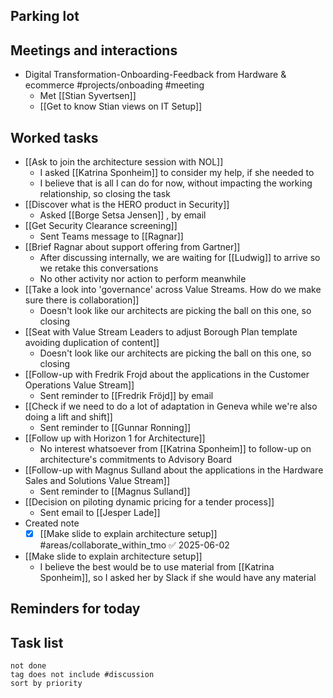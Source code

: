 ## Parking lot
## Meetings and interactions
- Digital Transformation-Onboarding-Feedback from Hardware & ecommerce #projects/onboading  #meeting 
	- Met [[Stian Syvertsen]]
	- [[Get to know Stian views on IT Setup]]
## Worked tasks
- [[Ask to join the architecture session with NOL]]
	- I asked [[Katrina Sponheim]] to consider my help, if she needed to
	- I believe that is all I can do for now, without impacting the working relationship, so closing the task
- [[Discover what is the HERO product in Security]]
	- Asked [[Borge Setsa Jensen]] , by email
- [[Get Security Clearance screening]]
	- Sent Teams message to [[Ragnar]]
- [[Brief Ragnar about support offering from Gartner]]
	- After discussing internally, we are waiting for [[Ludwig]] to arrive so we retake this conversations
	- No other activity nor action to perform meanwhile
- [[Take a look into 'governance' across Value Streams. How do we make sure there is collaboration]]
	- Doesn't look like our architects are picking the ball on this one, so closing
- [[Seat with Value Stream Leaders to adjust Borough Plan template avoiding duplication of content]]
	- Doesn't look like our architects are picking the ball on this one, so closing
- [[Follow-up with Fredrik Frojd about the applications in the Customer Operations Value Stream]]
	- Sent reminder to [[Fredrik Fröjd]] by email
- [[Check if we need to do a lot of adaptation in Geneva while we're also doing a lift and shift]]
	- Sent reminder to [[Gunnar Ronning]]
- [[Follow up with Horizon 1 for Architecture]]
	- No interest whatsoever from [[Katrina Sponheim]] to follow-up on architecture's commitments to Advisory Board
- [[Follow-up with Magnus Sulland about the applications in the Hardware Sales and Solutions Value Stream]]
	- Sent reminder to [[Magnus Sulland]]
- [[Decision on piloting dynamic pricing for a tender process]]
	- Sent email to [[Jesper Lade]]
- Created note 
	- [x] [[Make slide to explain architecture setup]] #areas/collaborate_within_tmo ✅ 2025-06-02
- [[Make slide to explain architecture setup]]
	- I believe the best would be to use material from [[Katrina Sponheim]], so I asked her by Slack if she would have any material
## Reminders for today

## Task list

```tasks
not done
tag does not include #discussion 
sort by priority
```
